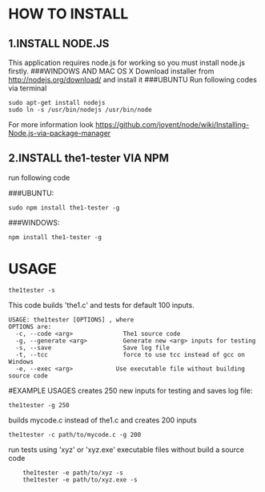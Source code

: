 # HOW TO INSTALL
## 1.INSTALL NODE.JS
This application requires node.js for working so you must install node.js firstly.
###WINDOWS AND MAC OS X
Download installer from http://nodejs.org/download/ and install it 
###UBUNTU
Run following codes via terminal

	sudo apt-get install nodejs
	sudo ln -s /usr/bin/nodejs /usr/bin/node
	
    
For more information look https://github.com/joyent/node/wiki/Installing-Node.js-via-package-manager
## 2.INSTALL the1-tester VIA NPM
run following code

###UBUNTU:

	sudo npm install the1-tester -g

###WINDOWS:
	
	npm install the1-tester -g
	
    
# USAGE
	the1tester -s

This code builds 'the1.c' and tests for default 100 inputs.

	USAGE: the1tester [OPTIONS] , where
    OPTIONS are:
      -c, --code <arg>              The1 source code
      -g, --generate <arg>          Generate new <arg> inputs for testing
      -s, --save                    Save log file
      -t, --tcc                     force to use tcc instead of gcc on Windows
      -e, --exec <arg>			  Use executable file without building source code

#EXAMPLE USAGES
creates 250 new inputs for testing and saves log file:
	
    the1tester -g 250

builds mycode.c instead of the1.c and creates 200 inputs

	the1tester -c path/to/mycode.c -g 200

run tests using 'xyz' or 'xyz.exe' executable files without build a source code
	
    	the1tester -e path/to/xyz -s
        the1tester -e path/to/xyz.exe -s


    
